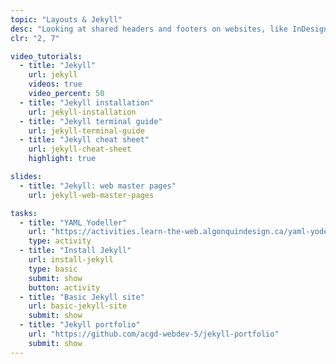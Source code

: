 ```yaml
---
topic: "Layouts & Jekyll"
desc: "Looking at shared headers and footers on websites, like InDesign master pages, using the Jekyll site generator."
clr: "2, 7"

video_tutorials:
  - title: "Jekyll"
    url: jekyll
    videos: true
    video_percent: 50
  - title: "Jekyll installation"
    url: jekyll-installation
  - title: "Jekyll terminal guide"
    url: jekyll-terminal-guide
  - title: "Jekyll cheat sheet"
    url: jekyll-cheat-sheet
    highlight: true

slides:
  - title: "Jekyll: web master pages"
    url: jekyll-web-master-pages

tasks:
  - title: "YAML Yodeller"
    url: "https://activities.learn-the-web.algonquindesign.ca/yaml-yodeller/"
    type: activity
  - title: "Install Jekyll"
    url: install-jekyll
    type: basic
    submit: show
    button: activity
  - title: "Basic Jekyll site"
    url: basic-jekyll-site
    submit: show
  - title: "Jekyll portfolio"
    url: "https://github.com/acgd-webdev-5/jekyll-portfolio"
    submit: show
---
```

